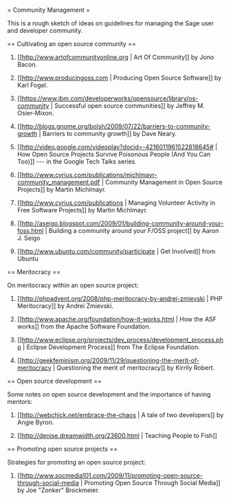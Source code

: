 = Community Management =

This is a rough sketch of ideas on guidelines for managing the Sage user and developer community.


== Cultivating an open source community ==

 1. [[http://www.artofcommunityonline.org | Art Of Community]] by Jono Bacon.
 
 1. [[http://www.producingoss.com | Producing Open Source Software]] by Karl Fogel.

 1. [[https://www.ibm.com/developerworks/opensource/library/os-community | Successful open source communities]] by Jeffrey M. Osier-Mixon.
 
 1. [[http://blogs.gnome.org/bolsh/2009/07/22/barriers-to-community-growth | Barriers to community growth]] by Dave Neary.
 
 1. [[http://video.google.com/videoplay?docid=-4216011961522818645# | How Open Source Projects Survive Poisonous People (And You Can Too)]] --- in the Google Tech Talks series.
 
 1. [[http://www.cyrius.com/publications/michlmayr-community_management.pdf | Community Management in Open Source Projects]] by Martin Michlmayr.
 
 1. [[http://www.cyrius.com/publications | Managing Volunteer Activity in Free Software Projects]] by Martin Michlmayr.

 1. [[http://aseigo.blogspot.com/2009/01/building-community-around-your-foss.html | Building a community around your F/OSS project]] by Aaron J. Seigo

 1. [[http://www.ubuntu.com/community/participate | Get Involved]] from Ubuntu
 

== Meritocracy ==

On meritocracy within an open source project:

 1. [[http://phpadvent.org/2008/php-meritocracy-by-andrei-zmievski | PHP Meritocracy]] by Andrei Zmievski.
 
 1. [[http://www.apache.org/foundation/how-it-works.html | How the ASF works]] from the Apache Software Foundation.
 
 1. [[http://www.eclipse.org/projects/dev_process/development_process.php | Eclipse Development Process]] from The Eclipse Foundation.
 
 1. [[http://geekfeminism.org/2009/11/29/questioning-the-merit-of-meritocracy | Questioning the merit of meritocracy]] by Kirrily Robert.


== Open source development ==
 
Some notes on open source development and the importance of having mentors:

 1. [[http://webchick.net/embrace-the-chaos | A tale of two developers]] by Angie Byron.
 
 1. [[http://denise.dreamwidth.org/23600.html | Teaching People to Fish]]
 

== Promoting open source projects ==

Strategies for promoting an open source project:

 1. [[http://www.socmedia101.com/2009/11/promoting-open-source-through-social-media | Promoting Open Source Through Social Media]] by Joe "Zonker" Brockmeier.
